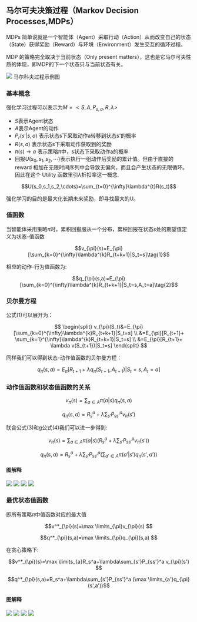<head>
    <script src="https://cdn.mathjax.org/mathjax/latest/MathJax.js?config=TeX-AMS-MML_HTMLorMML" type="text/javascript"></script>
    <script type="text/x-mathjax-config">
    	MathJax.Hub.Config({tex2jax: {
             inlineMath: [['$','$']],
             displayMath: [["\\(","\\)"],["\\[","\\]"]],
             processEscapes: true
           }
         });
    </script>
</head>

## 马尔可夫决策过程（Markov Decision Processes,MDPs）

MDPs 简单说就是一个智能体（Agent）采取行动（Action）从而改变自己的状态（State）获得奖励（Reward）与环境（Environment）发生交互的循环过程。

MDP 的策略完全取决于当前状态（Only present matters），这也是它马尔可夫性质的体现，即MDP的下一个状态只与当前状态有关。



![](images/2021-06-29-19-12-20.png)
马尔科夫过程示例图

### 基本概念
强化学习过程可以表示为$M=<S,A,P_{s,a},R,\lambda>$
* $S$表示Agent状态
* $A$表示Agent的动作
* $P_r(s'|s,a)$ 表示状态s下采取动作a转移到状态s'的概率
* $R(s,a)$ 表示状态s下采取动作获取到的奖励
* $\pi(s)\rightarrow a$ 表示策略$\pi$中，s状态下采取动作a的概率
* 回报$U(s_0,s_1,s_2,\cdots)$表示执行一组动作后奖励的累计值。但由于直接的 reward 相加在无限时间序列中会导致无偏向，而且会产生状态的无限循环。因此在这个 Utility 函数里引$\lambda$折扣率这一概念.

$$U(s_0,s_1,s_2,\cdots)=\sum_{t=0}^{\infty}\lambda^{t}R(s_t)$$

强化学习的目的是最大化长期未来奖励，即寻找最大的U。

### 值函数
当智能体采用策略$\pi$时，累积回报服从一个分布，累积回报在状态$s$处的期望值定义为状态-值函数

$$v_{\pi}(s)=E_{\pi}[\sum_{k=0}^{\infty}\lambda^{k}R_{t+k+1}|S_t=s]\tag{1}$$

相应的动作-行为值函数为:

$$q_{\pi}(s,a)=E_{\pi}[\sum_{k=0}^{\infty}\lambda^{k}R_{t+k+1}|S_t=s,A_t=a]\tag{2}$$

### 贝尔曼方程
公式(1)可以展开为：

$$
\begin{split}
v_{\pi}(S_t)&=E_{\pi}[\sum_{k=0}^{\infty}\lambda^{k}R_{t+k+1}|S_t=s] \\
         &=E_{\pi}[R_{t+1}+ \sum_{k=1}^{\infty}\lambda^{k}R_{t+k+1}|S_t=s] \\
         &=E_{\pi}[R_{t+1}+ \lambda v(S_{t+1})|S_t=s]
\end{split}
$$

同样我们可以得到状态-动作值函数的贝尔曼方程：

$$q_{\pi}(s,a)=E_{\pi}[R_{t+1}+\lambda q_{\pi}(S_{t+1},A_{t+1})|S_t=s,A_t=a]$$

### 动作值函数和状态值函数的关系

$$
v_{\pi}(s)=\sum_{a\in A}\pi(a|s)q_{\pi}(s,a)\tag{3}
$$

$$
q_{\pi}(s,a)=R_s^a+\lambda\sum_{s'}P_{ss'}^a v_{\pi}(s')\tag{4}
$$

联合公式(3)和g公式(4)我们可以进一步得到:

$$
v_{\pi}(s)=\sum_{a\in A}\pi(a|s)(R_s^a+\lambda\sum_{s'}P_{ss'}^a v_{\pi}(s'))
$$

$$
q_{\pi}(s,a)=R_s^a+\lambda\sum_{s'}P_{ss'}^a (\sum_{a'\in A}\pi(a'|s')q_{\pi}(s',a'))
$$

#### 图解释
![](images/2022-01-19-14-55-28.png) ![](images/2022-01-19-14-55-46.png)
![](images/2022-01-19-14-56-04.png) ![](images/2022-01-19-14-56-48.png)

### 最优状态值函数
即所有策略$\pi$中值函数对应的最大值

$$v^*_{\pi}(s)=\max \limits_{\pi}v_{\pi}(s) $$

$$q^*_{\pi}(s,a)=\max \limits_{\pi}q_{\pi}(s,a) $$

在贪心策略下:

$$v^*_{\pi}(s)=\max \limits_{a}R_s^a+\lambda\sum_{s'}P_{ss'}^a v_{\pi}(s') $$

$$q^*_{\pi}(s,a)=R_s^a+\lambda\sum_{s'}P_{ss'}^a (\max \limits_{a'}q_{\pi}(s',a'))$$


#### 图解释
![](images/2022-01-19-14-57-54.png) ![](images/2022-01-19-14-58-21.png)
![](images/2022-01-19-14-58-53.png) ![](images/2022-01-19-14-59-40.png)